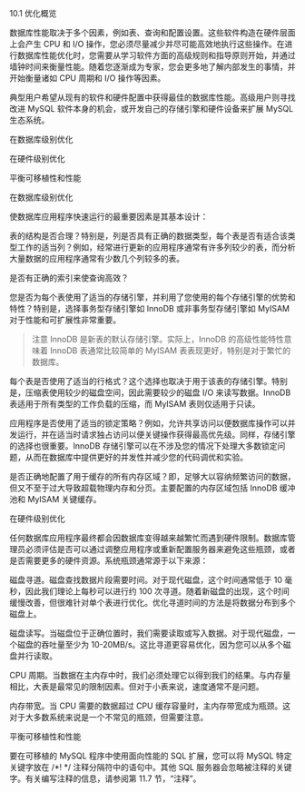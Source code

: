 10.1 优化概览

数据库性能取决于多个因素，例如表、查询和配置设置。这些软件构造在硬件层面上会产生 CPU 和 I/O 操作，您必须尽量减少并尽可能高效地执行这些操作。在进行数据库性能优化时，您需要从学习软件方面的高级规则和指导原则开始，并通过墙钟时间来衡量性能。随着您逐渐成为专家，您会更多地了解内部发生的事情，并开始衡量诸如 CPU 周期和 I/O 操作等因素。

典型用户希望从现有的软件和硬件配置中获得最佳的数据库性能。高级用户则寻找改进 MySQL 软件本身的机会，或开发自己的存储引擎和硬件设备来扩展 MySQL 生态系统。

在数据库级别优化

在硬件级别优化

平衡可移植性和性能

在数据库级别优化

使数据库应用程序快速运行的最重要因素是其基本设计：

表的结构是否合理？特别是，列是否具有正确的数据类型，每个表是否有适合该类型工作的适当列？例如，经常进行更新的应用程序通常有许多列较少的表，而分析大量数据的应用程序通常有少数几个列较多的表。

是否有正确的索引来使查询高效？

您是否为每个表使用了适当的存储引擎，并利用了您使用的每个存储引擎的优势和特性？特别是，选择事务型存储引擎如 InnoDB 或非事务型存储引擎如 MyISAM 对于性能和可扩展性非常重要。

> 注意
> InnoDB 是新表的默认存储引擎。实际上，InnoDB 的高级性能特性意味着 InnoDB 表通常比较简单的 MyISAM 表表现更好，特别是对于繁忙的数据库。

每个表是否使用了适当的行格式？这个选择也取决于用于该表的存储引擎。特别是，压缩表使用较少的磁盘空间，因此需要较少的磁盘 I/O 来读写数据。InnoDB 表适用于所有类型的工作负载的压缩，而 MyISAM 表则仅适用于只读。

应用程序是否使用了适当的锁定策略？例如，允许共享访问以便数据库操作可以并发运行，并在适当时请求独占访问以便关键操作获得最高优先级。同样，存储引擎的选择也很重要。InnoDB 存储引擎可以在不涉及您的情况下处理大多数锁定问题，从而在数据库中提供更好的并发性并减少您的代码调优和实验。

是否正确地配置了用于缓存的所有内存区域？即，足够大以容纳频繁访问的数据，但又不至于过大导致超载物理内存和分页。主要配置的内存区域包括 InnoDB 缓冲池和 MyISAM 关键缓存。

在硬件级别优化

任何数据库应用程序最终都会因数据库变得越来越繁忙而遇到硬件限制。数据库管理员必须评估是否可以通过调整应用程序或重新配置服务器来避免这些瓶颈，或者是否需要更多的硬件资源。系统瓶颈通常源于以下来源：



磁盘寻道。磁盘查找数据片段需要时间。对于现代磁盘，这个时间通常低于 10 毫秒，因此我们理论上每秒可以进行约 100 次寻道。随着新磁盘的出现，这个时间缓慢改善，但很难针对单个表进行优化。优化寻道时间的方法是将数据分布到多个磁盘上。

磁盘读写。当磁盘位于正确位置时，我们需要读取或写入数据。对于现代磁盘，一个磁盘的吞吐量至少为 10-20MB/s。这比寻道更容易优化，因为您可以从多个磁盘并行读取。

CPU 周期。当数据在主内存中时，我们必须处理它以得到我们的结果。与内存量相比，大表是最常见的限制因素。但对于小表来说，速度通常不是问题。

内存带宽。当 CPU 需要的数据超过 CPU 缓存容量时，主内存带宽成为瓶颈。这对于大多数系统来说是一个不常见的瓶颈，但需要注意。

平衡可移植性和性能

要在可移植的 MySQL 程序中使用面向性能的 SQL 扩展，您可以将 MySQL 特定关键字放在 /*! */ 注释分隔符中的语句中。其他 SQL 服务器会忽略被注释的关键字。有关编写注释的信息，请参阅第 11.7 节，“注释”。